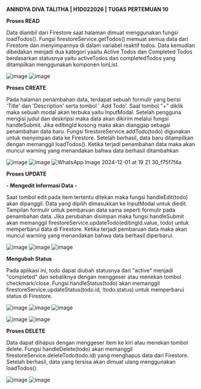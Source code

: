 **ANINDYA DIVA TALITHA | H1D022026 | TUGAS PERTEMUAN 10**

**Proses READ**

Data diambil dari Firestore saat halaman dimuat menggunakan fungsi loadTodos(). Fungsi firestoreService.getTodos() memuat semua data dari Firestore dan menyimpannya di dalam variabel reaktif todos. Data kemudian dibedakan menjadi dua kategori yaaitu Active Todos dan Completed Todos berdasarkan statusnya yaitu activeTodos dan completedTodos yang ditampilkan menggunakan komponen IonList.

![image](https://github.com/user-attachments/assets/5887944f-6da4-45c8-9c18-dc66b17d8a8d) ![image](https://github.com/user-attachments/assets/e06d4662-1ea7-4a1a-a2d2-a813bd73a00b)

**Proses CREATE**

Pada halaman penambahan data, terdapat sebuah formulir yang berisi 'Title' dan 'Description' serta tombol ' Add Todo'. Saat tombol "+" diklik maka sebuah modal akan terbuka yaitu InputModal. Setelah pengguna mengisi judul dan deskripsi maka data akan dikirim melalui fungsi handleSubmit.
Jika editingId kosong maka akan dianggap sebagai penambahan data baru. Fungsi firestoreService.addTodo(todo) digunakan untuk menyimpan data ke Firestore. Setelah berhasil, data baru ditampilkan dengan memanggil loadTodos(). Ketika terjadi penambahan data maka akan muncul warning yang menandakan bahwa 
data berhasil ditambahkan

![image](https://github.com/user-attachments/assets/58181ff7-3ecb-4640-aa20-5dd3815b49a9) ![image](https://github.com/user-attachments/assets/bf37732f-fb46-461d-be26-150cdc0b6cde) ![WhatsApp Image 2024-12-01 at 19 21 30_f75f7f4a](https://github.com/user-attachments/assets/fee134d6-3486-476a-b65e-7d8d6f683dc5)

**Proses UPDATE**

**- Mengedit Informasi Data -**

Saat tombol edit pada item tertentu ditekan maka fungsi handleEdit(todo) akan dipanggil. Data yang dipilih dimasukkan ke InputModal untuk diedit. Tampilan formulir untuk pembaruan data sama seperti formulir pada penambahan data. Jika perubahan disimpan maka fungsi handleSubmit akan memanggil firestoreService.updateTodo(editingId.value, todo) untuk memperbarui data di Firestore. Ketika terjadi pembaruan data maka akan muncul warning yang menandakan bahwa 
data berhasil diperbarui.

![image](https://github.com/user-attachments/assets/87b1a92b-9253-49c8-9d42-9acc101a743b) ![image](https://github.com/user-attachments/assets/ff519360-e1b4-466d-9e4d-a4390d6d3220) ![image](https://github.com/user-attachments/assets/f6fce11d-fc79-4f6e-81df-3921eda26e9f)

**Mengubah Status**

Pada aplikasi ini, todo dapat diubah statusnya dari "active" menjadi "completed" dan sebaliknya dengan menggeser atau menekan tombol checkmark/close. Fungsi handleStatus(todo) akan memanggil firestoreService.updateStatus(todo.id, !todo.status) untuk memperbarui status di Firestore.

![image](https://github.com/user-attachments/assets/c9c98d7f-225f-4767-aa2d-d6ff172bb405) ![image](https://github.com/user-attachments/assets/2e8888d9-002c-4312-b80f-f59fcf3e3ee0) ![image](https://github.com/user-attachments/assets/7995922d-46ae-4782-beb2-ecd3f2543b01)

![image](https://github.com/user-attachments/assets/a48c47e5-96fe-472e-9e35-1323fc348c04) ![image](https://github.com/user-attachments/assets/5a2095f4-08ae-4c3d-a522-7f66f295419f)

**Proses DELETE**

Data dapat dihapus dengan menggeser item ke kiri atau menekan tombol delete. Fungsi handleDelete(todo) akan memanggil firestoreService.deleteTodo(todo.id) yang menghapus data dari Firestore. Setelah berhasil, data yang tersisa akan dimuat ulang menggunakan loadTodos().

![image](https://github.com/user-attachments/assets/95a36c5c-8666-465d-8e6a-403a1899a8e3) ![image](https://github.com/user-attachments/assets/8d917327-3e22-4b1e-8eb1-7334c7eb5096)




